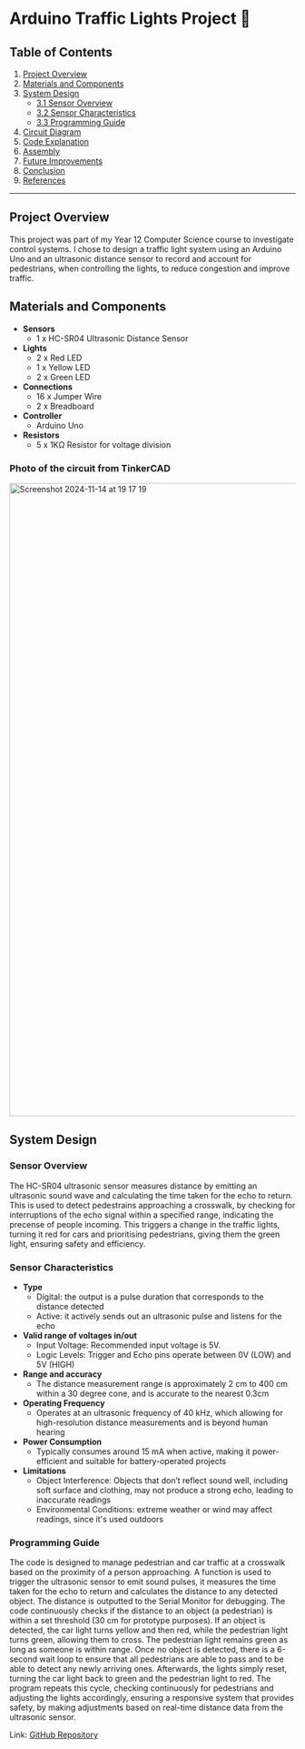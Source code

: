 # Arduino Traffic Lights Project 🚦

## Table of Contents
1. [Project Overview](#project-overview)
2. [Materials and Components](#materials-and-components)
3. [System Design](#system-design)
   - [3.1 Sensor Overview](#sensor-overview)
   - [3.2 Sensor Characteristics](#sensor-characteristics)
   - [3.3 Programming Guide](#programming-guide)
4. [Circuit Diagram](#circuit-diagram)
5. [Code Explanation](#code-explanation)
6. [Assembly](#assembly)
7. [Future Improvements](#future-improvements)
8. [Conclusion](#conclusion)
9. [References](#references)

---

## Project Overview
This project was part of my Year 12 Computer Science course to investigate control systems. I chose to design a traffic light system using an Arduino Uno and an ultrasonic distance sensor to record and account for pedestrians, when controlling the lights, to reduce congestion and improve traffic.


## Materials and Components
- **Sensors**
  - 1 x HC-SR04 Ultrasonic Distance Sensor
- **Lights**
   - 2 x Red LED
   - 1 x Yellow LED
   - 2 x Green LED
- **Connections**
  - 16 x Jumper Wire
  - 2 x Breadboard
- **Controller**
  - Arduino Uno
- **Resistors**
  - 5 x 1KΩ Resistor for voltage division

### Photo of the circuit from TinkerCAD
<img width="1113" alt="Screenshot 2024-11-14 at 19 17 19" src="https://github.com/user-attachments/assets/51102b68-3a75-4bb0-8dcc-2b651e600371">


## System Design

### Sensor Overview
The HC-SR04 ultrasonic sensor measures distance by emitting an ultrasonic sound wave and calculating the time taken for the echo to return. This is used to detect pedestrains approaching a crosswalk, by checking for interruptions of the echo signal within a specified range, indicating the precense of people incoming. This triggers a change in the traffic lights, turning it red for cars and prioritising pedestrians, giving them the green light, ensuring safety and efficiency.

### Sensor Characteristics
- **Type**
  - Digital: the output is a pulse duration that corresponds to the distance detected
  - Active: it actively sends out an ultrasonic pulse and listens for the echo
- **Valid range of voltages in/out**
  - Input Voltage: Recommended input voltage is 5V.
  - Logic Levels: Trigger and Echo pins operate between 0V (LOW) and 5V (HIGH)
- **Range and accuracy**
  - The distance measurement range is approximately 2 cm to 400 cm within a 30 degree cone, and is accurate to the nearest 0.3cm
- **Operating Frequency**
   - Operates at an ultrasonic frequency of 40 kHz, which allowing for high-resolution distance measurements and is beyond human hearing
- **Power Consumption**
  - Typically consumes around 15 mA when active, making it power-efficient and suitable for battery-operated projects
- **Limitations**
  - Object Interference: Objects that don’t reflect sound well, including soft surface and clothing, may not produce a strong echo, leading to inaccurate readings
  - Environmental Conditions: extreme weather or wind may affect readings, since it's used outdoors

### Programming Guide
The code is designed to manage pedestrian and car traffic at a crosswalk based on the proximity of a person approaching. A function is used to trigger the ultrasonic sensor to emit sound pulses, it measures the time taken for the echo to return and calculates the distance to any detected object. The distance is outputted to the Serial Monitor for debugging. The code continuously checks if the distance to an object (a pedestrian) is within a set threshold (30 cm for prototype purposes). If an object is detected, the car light turns yellow and then red, while the pedestrian light turns green, allowing them to cross. The pedestrian light remains green as long as someone is within range. Once no object is detected, there is a 6-second wait loop to ensure that all pedestrians are able to pass and to be able to detect any newly arriving ones. Afterwards, the lights simply reset, turning the car light back to green and the pedestrian light to red. The program repeats this cycle, checking continuously for pedestrians and adjusting the lights accordingly, ensuring a responsive system that provides safety, by making adjustments based on real-time distance data from the ultrasonic sensor.

Link: [GitHub Repository](https://github.com/philip344/solar_project/)


